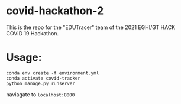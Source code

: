 # covid-hackathon-2
This is the repo for the "EDUTracer" team of the 2021 EGHI/GT HACK COVID 19 Hackathon.

# Usage:
```
conda env create -f environment.yml  
conda activate covid-tracker    
python manage.py runserver
```

naviagate to ``localhost:8000``
